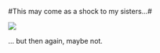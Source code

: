 #This may come as a shock to my sisters...#

![](http://www.nerdtests.com/images/badge/nt2/ed062647c84c0579.png)

... but then again, maybe not.
